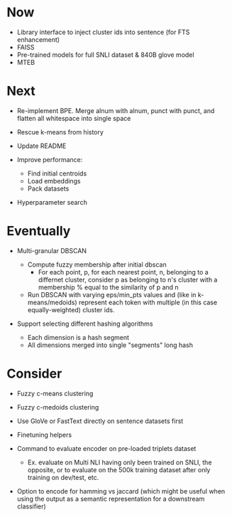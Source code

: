 # Now

- Library interface to inject cluster ids into sentence (for FTS enhancement)
- FAISS
- Pre-trained models for full SNLI dataset & 840B glove model
- MTEB

# Next

- Re-implement BPE. Merge alnum with alnum, punct with punct, and flatten all
  whitespace into single space

- Rescue k-means from history
- Update README

- Improve performance:
    - Find initial centroids
    - Load embeddings
    - Pack datasets

- Hyperparameter search

# Eventually

- Multi-granular DBSCAN
    - Compute fuzzy membership after initial dbscan
        - For each point, p, for each nearest point, n, belonging to a differnet
          cluster, consider p as belonging to n's cluster with a membership %
          equal to the similarity of p and n
    - Run DBSCAN with varying eps/min_pts values and (like in k-means/medoids)
      represent each token with multiple (in this case equally-weighted) cluster
      ids.

- Support selecting different hashing algorithms
    - Each dimension is a hash segment
    - All dimensions merged into single "segments" long hash

# Consider

- Fuzzy c-means clustering
- Fuzzy c-medoids clustering

- Use GloVe or FastText directly on sentence datasets first
- Finetuning helpers

- Command to evaluate encoder on pre-loaded triplets dataset
    - Ex. evaluate on Multi NLI having only been trained on SNLI, the opposite,
      or to evaluate on the 500k training dataset after only training on
      dev/test, etc.

- Option to encode for hamming vs jaccard (which might be useful when using the
  output as a semantic representation for a downstream classifier)
